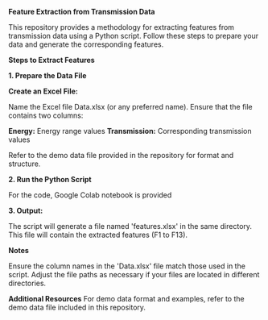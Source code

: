 **Feature Extraction from Transmission Data**

This repository provides a methodology for extracting features from transmission data using a Python script. Follow these steps to prepare your data and generate the corresponding features.

**Steps to Extract Features**

**1. Prepare the Data File**

**Create an Excel File:**

Name the Excel file Data.xlsx (or any preferred name).
Ensure that the file contains two columns:

**Energy:** Energy range values
**Transmission:** Corresponding transmission values

Refer to the demo data file provided in the repository for format and structure.

**2. Run the Python Script**

For the code, Google Colab notebook is provided

**3. Output:**

The script will generate a file named 'features.xlsx' in the same directory. This file will contain the extracted features (F1 to F13).

**Notes**

Ensure the column names in the 'Data.xlsx' file match those used in the script.
Adjust the file paths as necessary if your files are located in different directories.

**Additional Resources**
For demo data format and examples, refer to the demo data file included in this repository.
